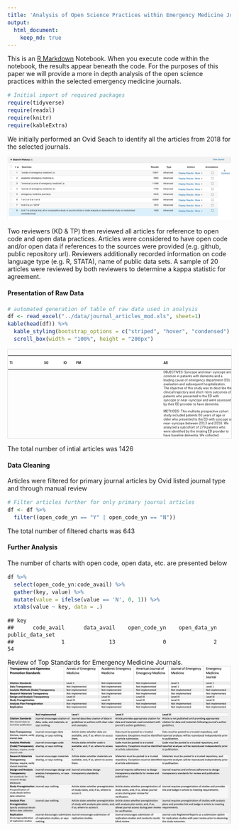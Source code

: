 ```yaml
---
title: 'Analysis of Open Science Practices within Emergency Medicine Journals '
output: 
  html_document:
    keep_md: true
---
```


This is an [R Markdown](http://rmarkdown.rstudio.com) Notebook. When you execute code within the notebook, the results appear beneath the code. For the purposes of this paper we will provide a more in depth analysis of the open science practices within the selected emergency medicine journals.


```r
# Initial import of required packages
require(tidyverse)
require(readxl)
require(knitr)
require(kableExtra)
```





We initially performed an Ovid Seach to identify all the articles from 2018 for the selected journals.

![Ovid Search Strategy for journal articles.](../graphs_figures/ovid_search.png)

Two reviewers (KD & TP) then reviewed all articles for reference to open code and open data practices. Articles were considered to have open code and/or open data if references to the sources were provided (e.g. github, public repository url). Reviewers additionally recorded information on code language type (e.g. R, STATA), name of public data sets. A sample of 20 articles were reviewed by both reviewers to determine a kappa statistic for agreement.

#### Presentation of Raw Data

```r
# automated generation of table of raw data used in analysis
df <- read_excel("../data/journal_articles_mod.xls", sheet=1)
kable(head(df)) %>%
  kable_styling(bootstrap_options = c("striped", "hover", "condensed"), font_size = 7) %>%
  scroll_box(width = "100%", height = "200px")
```

<div style="border: 1px solid #ddd; padding: 0px; overflow-y: scroll; height:200px; overflow-x: scroll; width:100%; "><table class="table table-striped table-hover table-condensed" style="font-size: 7px; margin-left: auto; margin-right: auto;">
 <thead>
  <tr>
   <th style="text-align:left;position: sticky; top:0; background-color: #FFFFFF;"> TI </th>
   <th style="text-align:left;position: sticky; top:0; background-color: #FFFFFF;"> SO </th>
   <th style="text-align:left;position: sticky; top:0; background-color: #FFFFFF;"> IO </th>
   <th style="text-align:left;position: sticky; top:0; background-color: #FFFFFF;"> PM </th>
   <th style="text-align:left;position: sticky; top:0; background-color: #FFFFFF;"> AB </th>
   <th style="text-align:left;position: sticky; top:0; background-color: #FFFFFF;"> DO </th>
   <th style="text-align:left;position: sticky; top:0; background-color: #FFFFFF;"> PT </th>
   <th style="text-align:left;position: sticky; top:0; background-color: #FFFFFF;"> FTURL </th>
   <th style="text-align:left;position: sticky; top:0; background-color: #FFFFFF;"> open_code_yn </th>
   <th style="text-align:left;position: sticky; top:0; background-color: #FFFFFF;"> open_data_yn </th>
   <th style="text-align:left;position: sticky; top:0; background-color: #FFFFFF;"> public_data_set </th>
   <th style="text-align:left;position: sticky; top:0; background-color: #FFFFFF;"> data_avail </th>
   <th style="text-align:left;position: sticky; top:0; background-color: #FFFFFF;"> code_avail </th>
   <th style="text-align:left;position: sticky; top:0; background-color: #FFFFFF;"> reviewer </th>
   <th style="text-align:left;position: sticky; top:0; background-color: #FFFFFF;"> notes </th>
   <th style="text-align:left;position: sticky; top:0; background-color: #FFFFFF;"> Flag for Review </th>
  </tr>
 </thead>
<tbody>
  <tr>
   <td style="text-align:left;"> Outcomes of Patients With Syncope and Suspected Dementia. </td>
   <td style="text-align:left;"> Academic Emergency Medicine.  2018 Mar 25 </td>
   <td style="text-align:left;"> Acad Emerg Med </td>
   <td style="text-align:left;"> https://www.ncbi.nlm.nih.gov/pmc/articles/PMC6156993 </td>
   <td style="text-align:left;"> OBJECTIVES: Syncope and near-syncope are common in patients with dementia and a leading cause of emergency department (ED) evaluation and subsequent hospitalization. The objective of this study was to describe the clinical trajectory and short-term outcomes of patients who presented to the ED with syncope or near-syncope and were assessed by their ED provider to have dementia.

METHODS: This multisite prospective cohort study included patients 60 years of age or older who presented to the ED with syncope or near-syncope between 2013 and 2016. We analyzed a subcohort of 279 patients who were identified by the treating ED provider to have baseline dementia. We collected comprehensive patient-level, utilization, and outcomes data through interviews, provider surveys, and chart abstraction. Outcome measures included serious conditions related to syncope and death.

RESULTS: Overall, 221 patients (79%) were hospitalized with a median length of stay of 2.1 days. A total of 46 patients (16%) were diagnosed with a serious condition in the ED. Of the 179 hospitalized patients who did not have a serious condition identified in the ED, 14 (7.8%) were subsequently diagnosed with a serious condition during the hospitalization, and an additional 12 patients (6.7%) were diagnosed postdischarge within 30 days of the index ED visit. There were seven deaths (2.5%) overall, none of which were cardiac-related. No patients who were discharged from the ED died or had a serious condition in the subsequent 30 days.

CONCLUSIONS: Patients with perceived dementia who presented to the ED with syncope or near-syncope were frequently hospitalized. The diagnosis of a serious condition was uncommon if not identified during the initial ED assessment. Given the known iatrogenic risks of hospitalization for patients with dementia, future investigation of the impact of goals of care discussions on reducing potentially preventable, futile, or unwanted hospitalizations while improving goal-concordant care is warranted. Copyright © 2018 by the Society for Academic Emergency Medicine. </td>
   <td style="text-align:left;"> https://dx.doi.org/10.1111/acem.13414 </td>
   <td style="text-align:left;"> Journal Article </td>
   <td style="text-align:left;"> Click here for full text options </td>
   <td style="text-align:left;"> N </td>
   <td style="text-align:left;"> N </td>
   <td style="text-align:left;"> N </td>
   <td style="text-align:left;"> N </td>
   <td style="text-align:left;"> N </td>
   <td style="text-align:left;"> KD </td>
   <td style="text-align:left;"> Used 11 academic EDs across the US, coded in R </td>
   <td style="text-align:left;"> NA </td>
  </tr>
  <tr>
   <td style="text-align:left;"> Impact of Jahnigen/GEMSSTAR Scholarships on Careers of Recipients in Emergency Medicine and on Development of Geriatric Emergency Medicine. </td>
   <td style="text-align:left;"> Academic Emergency Medicine.  2018 Mar 01 </td>
   <td style="text-align:left;"> Acad Emerg Med </td>
   <td style="text-align:left;"> https://www.ncbi.nlm.nih.gov/pmc/articles/PMC6119536 </td>
   <td style="text-align:left;"> BACKGROUND: The Jahnigen Career Development Awards program was launched in 2002 with private funding and transformed into the Grants for Early Medical/Surgical Specialists' Transition to Aging Research (GEMSSTAR) program in 2011 through support from the National Institute on Aging and medical specialty professional societies. The Jahnigen/GEMSSTAR program has provided grants to early career physician-scientists from 10 surgical and related medical specialties to initiate and sustain research careers in the geriatric aspect of their discipline. From 2002 to 2016, there were 20 Jahnigen/GEMSSTAR recipients in emergency medicine (EM). The goal of this investigation was to examine the impact of Jahnigen/GEMSSTAR awards on careers of EM recipients and on development of academic geriatric EM.

METHODS: We conducted an online survey of the 20 EM recipients from 2002 to 2016 and analyzed their academic productivity, research impact, career trajectory, and contributions to geriatric EM since receiving the award.

RESULTS: All 20 Jahnigen/GEMSSTAR scholars completed the survey. Scholars have published a median of 33 peer-reviewed articles (interquartile range [IQR] = 10-97) since the award, with median annual publication rates of 4.5 (IQR = 1.6-7.0). All scholars had h-indices of 6 or more, with a median of 18 (IQR = 9-28). Jahnigen/GEMSSTAR scholars have served as principal investigator (PI) or co-PI on 126 grants since their award, with 90% having served as PI on at least one additional grant and 30% having received National Institutes of Health Career Development Awards. All scholars reported believing that the Jahnigen/GEMSSTAR was very helpful or helpful for career progress. Most (85%) reported ongoing contributions to geriatric EM in research, education, or administration.

CONCLUSIONS: After the Jahnigen/GEMSSTAR award, EM scholars have been highly academically productive and successful, and the award has been instrumental in their career development. Awardees have been critical to the development of geriatric EM. Copyright © 2018 by the Society for Academic Emergency Medicine. </td>
   <td style="text-align:left;"> https://dx.doi.org/10.1111/acem.13396 </td>
   <td style="text-align:left;"> Journal Article </td>
   <td style="text-align:left;"> Click here for full text options </td>
   <td style="text-align:left;"> N </td>
   <td style="text-align:left;"> N </td>
   <td style="text-align:left;"> N </td>
   <td style="text-align:left;"> N </td>
   <td style="text-align:left;"> N </td>
   <td style="text-align:left;"> KD </td>
   <td style="text-align:left;"> Survey data </td>
   <td style="text-align:left;"> NA </td>
  </tr>
  <tr>
   <td style="text-align:left;"> A comparative analysis of National Institutes of Health research support for emergency medicine - 2008 to 2017. </td>
   <td style="text-align:left;"> American Journal of Emergency Medicine.  2018 Dec 26 </td>
   <td style="text-align:left;"> Am J Emerg Med </td>
   <td style="text-align:left;"> https://www.ncbi.nlm.nih.gov/pmc/articles/PMC6594913 </td>
   <td style="text-align:left;"> OBJECTIVES: We sought to compare National Institutes of Health (NIH) funding received by Emergency Medicine (EM) to the specialties of Family Medicine, Neurology, Orthopedics, Pediatrics and Psychiatry over the 10-year period from 2008 to 2017.

METHODS: The NIH database of both submitted and funded NIH applications were queried and crossed with the departmental affiliation of the principal investigator. Research Grants were defined by the following activity codes: R, P, M, S, K, U (excluding UC6), DP1, DP2, DP3, DP4, DP5, D42 and G12. Derived data were further analyzed using information from the Association of American Medical Colleges to determine the relationship between the number of awards and the size of respective teaching and research faculty.

RESULTS: From 2008 to 2017, there were a total of 14,676 funded grants across included specialties with total monetary support of $6.002 billion. Of these funded grants, 250 (1.7%) were from EM principal investigators which corresponded to total support of $89,453,635 (1.5% of overall dollars). There was an increase in total support after 2012 in EM, however when compared to the other specialties, EM investigators submitted relatively fewer grants and awarded grants were funded by a wider distribution of NIH Institutes and Centers (ICs).

CONCLUSIONS: Compared to other select specialties, EM investigators accounted for a small proportion of grants submitted and funded over the past decade. Though findings illustrate promising trends, to foster success, more submitted grant applications are needed from within EM along with systematic approaches to support faculty members in their pursuit of NIH funding. Copyright © 2018 Elsevier Inc. All rights reserved. </td>
   <td style="text-align:left;"> https://dx.doi.org/10.1016/j.ajem.2018.12.045 </td>
   <td style="text-align:left;"> Journal Article </td>
   <td style="text-align:left;"> Click here for full text options </td>
   <td style="text-align:left;"> N </td>
   <td style="text-align:left;"> N </td>
   <td style="text-align:left;"> N </td>
   <td style="text-align:left;"> N </td>
   <td style="text-align:left;"> N </td>
   <td style="text-align:left;"> KD </td>
   <td style="text-align:left;"> Data set is federal Query/View/Report (QVR) database, limited to Health &amp; Human Resources staff with log-in access; SAS statistical software </td>
   <td style="text-align:left;"> NA </td>
  </tr>
  <tr>
   <td style="text-align:left;"> WITHDRAWN: Relocation of blood gas laboratory to the emergency department helps decrease lactic acid values. </td>
   <td style="text-align:left;"> American Journal of Emergency Medicine.  2018 Mar 20 </td>
   <td style="text-align:left;"> Am J Emerg Med </td>
   <td style="text-align:left;"> NA </td>
   <td style="text-align:left;"> The Publisher regrets that this article is an accidental duplication of an article that has already been published, http://dx.doi.org/10.1016/j.ajem.2018.03.017. The duplicate article has therefore been withdrawn. The full Elsevier Policy on Article Withdrawal can be found at https://www.elsevier.com/about/our-business/policies/article-withdrawal. Copyright © 2018 Elsevier Ltd. All rights reserved. </td>
   <td style="text-align:left;"> https://dx.doi.org/10.1016/j.ajem.2018.03.042 </td>
   <td style="text-align:left;"> Journal Article </td>
   <td style="text-align:left;"> Click here for full text options </td>
   <td style="text-align:left;"> N </td>
   <td style="text-align:left;"> N </td>
   <td style="text-align:left;"> N </td>
   <td style="text-align:left;"> N </td>
   <td style="text-align:left;"> N </td>
   <td style="text-align:left;"> KD </td>
   <td style="text-align:left;"> NA </td>
   <td style="text-align:left;"> NA </td>
  </tr>
  <tr>
   <td style="text-align:left;"> Management and outcome of obstructive ureteral stones in the emergency department: Emphasis on urine tests and antibiotics usage. </td>
   <td style="text-align:left;"> American Journal of Emergency Medicine.  2018 Dec 24 </td>
   <td style="text-align:left;"> Am J Emerg Med </td>
   <td style="text-align:left;"> NA </td>
   <td style="text-align:left;"> BACKGROUND: Kidney stone related complaints in the Emergency Department (ED) are common. Current guidelines recommend antibiotic therapy for infected obstructive stones and stone removal in a timely fashion, but there is no clear recommendation for prophylactic antibiotic use for bacteriuria or pyuria in the setting of obstructive ureteral stones.

OBJECTIVES: The aim of this study is to evaluate the current management of patients with obstructive ureteral stones in a single ED with emphasis on urine tests and antibiotics use.

METHODS: The picture archiving and communication system (PACS) was used to filter the list of patients who received a computed tomography (CT) scan of the abdomen and pelvis that positively identified obstructive ureteral stones. Demographics and clinical data were also recorded and analyzed.

RESULTS: Of the patients discharged, 278 patients did not receive antibiotics in the ED or a prescription. Of these, 8 patients had positive culture, 4 patients followed up, and one developed and was treated for a urinary-tract infection. One hundred ninety two patients were not given antibiotics in the ED but received an antibiotics prescription, and 4 patients had positive cultures grow. Two followed up and had no infection-related complications. Fourteen patients were discharged without a prescription after receiving a single dose of antibiotics in the ED, with no positive urine cultures and 9 patients following up without complication.

CONCLUSION: Antibiotics were given at the discretion of the provider without clear pattern. A high rate of infectious complication did not occur in the followed up patient group. Copyright © 2018. Published by Elsevier Inc. </td>
   <td style="text-align:left;"> https://dx.doi.org/10.1016/j.ajem.2018.12.046 </td>
   <td style="text-align:left;"> Journal Article </td>
   <td style="text-align:left;"> Click here for full text options </td>
   <td style="text-align:left;"> N </td>
   <td style="text-align:left;"> N </td>
   <td style="text-align:left;"> N </td>
   <td style="text-align:left;"> N </td>
   <td style="text-align:left;"> N </td>
   <td style="text-align:left;"> KD </td>
   <td style="text-align:left;"> Picture archiving and communication system (PACS), EMRs </td>
   <td style="text-align:left;"> NA </td>
  </tr>
  <tr>
   <td style="text-align:left;"> Beyond observation: Protocols and capabilities of an Emergency Department Observation Unit. </td>
   <td style="text-align:left;"> American Journal of Emergency Medicine.  2018 Dec 27 </td>
   <td style="text-align:left;"> Am J Emerg Med </td>
   <td style="text-align:left;"> NA </td>
   <td style="text-align:left;"> OBJECTIVE: Emergency Department Observation Units (Obs Units) provide a setting and a mechanism for further care of Emergency Department (ED) patients. Our hospital has a protocol-driven, type 1, complex 20 bed Obs Unit with 36 different protocols. We wanted to understand how the different protocols performed and what types of care were provided.

METHODS: This was an IRB-approved, retrospective chart review study. A random 10% of ED patient charts with a "transfer to observation" order were selected monthly from October 2015 through June 2017. This database was designed to identify high and low functioning protocols based on length of stays (LOS) and admission rates.

RESULTS: Over 20months, a total of 984 patients qualified for the study. The average age was 49.5+/-17.2years, 57.3% were women, and 32.3% were non-Caucasian. The admission rate was 23.5% with an average LOS in observation of 13.7h [95% CI 13.3-14.1]. Thirty day return rate was 16.8% with 5.3% of the patients returning to the ED within the first 72h. Thirty six different protocols were used, with the most common being chest pain (13.9%) and general (13.2%). Almost 70% received a consultation from another service, and 7.2% required a procedure while in observation. Procedures included fluoroscopic-guided lumbar punctures, endoscopies, dental extractions, and catheter replacements (nephrostomy, gastrostomy, and biliary tubes).

CONCLUSIONS: An Obs Unit can care for a wide variety of patients who require multiple consultations, procedures, and care coordination while maintaining an acceptable length of stay and admission rate. Copyright © 2019. Published by Elsevier Inc. </td>
   <td style="text-align:left;"> https://dx.doi.org/10.1016/j.ajem.2018.12.049 </td>
   <td style="text-align:left;"> Journal Article </td>
   <td style="text-align:left;"> Click here for full text options </td>
   <td style="text-align:left;"> N </td>
   <td style="text-align:left;"> N </td>
   <td style="text-align:left;"> N </td>
   <td style="text-align:left;"> N </td>
   <td style="text-align:left;"> N </td>
   <td style="text-align:left;"> KD </td>
   <td style="text-align:left;"> EPIC </td>
   <td style="text-align:left;"> NA </td>
  </tr>
</tbody>
</table></div>

The total number of intial articles was 1426

#### Data Cleaning
Articles were filtered for primary journal articles by Ovid listed journal type
and through manual review

```r
# Filter articles further for only primary journal articles 
df <- df %>%
  filter((open_code_yn == "Y" | open_code_yn == "N"))
```

The total number of filtered charts was 643


#### Further Analysis
The number of charts with open code, open data, etc. are presented below


```r
df %>%
  select(open_code_yn:code_avail) %>%
  gather(key, value) %>%
  mutate(value = ifelse(value == 'N', 0, 1)) %>%
  xtabs(value ~ key, data = .)
```

```
## key
##      code_avail      data_avail    open_code_yn    open_data_yn public_data_set 
##               1              13               0               2              54
```


Review of Top Standards for Emergency Medicine Journals.
![](../graphs_figures/Top_Standards.png)

